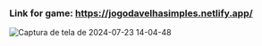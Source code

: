 ### Link for game: https://jogodavelhasimples.netlify.app/


![Captura de tela de 2024-07-23 14-04-48](https://github.com/user-attachments/assets/8291987f-d39f-4b81-919f-88655a261c92)

